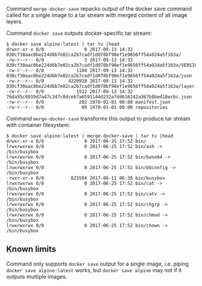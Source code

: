 Command `merge-docker-save` repacks output of the docker save command called for a single image to a tar stream with merged content of all image layers.

Command `docker save` outputs docker-specific tar stream:

	$ docker save alpine:latest | tar tv |head
	drwxr-xr-x 0/0               0 2017-09-13 14:32 030cf30aac0be224d6b7e02ca2b7cadf1d078bf90ef1e9656ff54a924a5f163a/
	-rw-r--r-- 0/0               3 2017-09-13 14:32 030cf30aac0be224d6b7e02ca2b7cadf1d078bf90ef1e9656ff54a924a5f163a/VERSION
	-rw-r--r-- 0/0            1184 2017-09-13 14:32 030cf30aac0be224d6b7e02ca2b7cadf1d078bf90ef1e9656ff54a924a5f163a/json
	-rw-r--r-- 0/0         4220928 2017-09-13 14:32 030cf30aac0be224d6b7e02ca2b7cadf1d078bf90ef1e9656ff54a924a5f163a/layer.tar
	-rw-r--r-- 0/0            1512 2017-09-13 14:32 76da55c8019d7a47c347c0dceb7a6591144d232a7dd616242a367b8bed18ecbc.json
	-rw-r--r-- 0/0             202 1970-01-01 00:00 manifest.json
	-rw-r--r-- 0/0              89 1970-01-01 00:00 repositories

Command `merge-docker-save` transforms this output to produce tar stream with container filesystem:

	$ docker save alpine:latest | merge-docker-save | tar tv |head
	drwxr-xr-x 0/0               0 2017-06-25 17:52 bin/
	lrwxrwxrwx 0/0               0 2017-06-25 17:52 bin/ash -> /bin/busybox
	lrwxrwxrwx 0/0               0 2017-06-25 17:52 bin/base64 -> /bin/busybox
	lrwxrwxrwx 0/0               0 2017-06-25 17:52 bin/bbconfig -> /bin/busybox
	-rwxr-xr-x 0/0          825504 2017-06-11 06:38 bin/busybox
	lrwxrwxrwx 0/0               0 2017-06-25 17:52 bin/cat -> /bin/busybox
	lrwxrwxrwx 0/0               0 2017-06-25 17:52 bin/catv -> /bin/busybox
	lrwxrwxrwx 0/0               0 2017-06-25 17:52 bin/chgrp -> /bin/busybox
	lrwxrwxrwx 0/0               0 2017-06-25 17:52 bin/chmod -> /bin/busybox
	lrwxrwxrwx 0/0               0 2017-06-25 17:52 bin/chown -> /bin/busybox

## Known limits

Command only supports `docker save` output for a single image, i.e. piping `docker save alpine:latest` works, but `docker save alpine` may not if it outputs multiple images.
